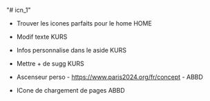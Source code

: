 "# icn_1"
- Trouver les icones parfaits pour le home HOME

-   Modif texte KURS
-   Infos personnalise dans le aside KURS
-   Mettre + de sugg KURS

- Ascenseur perso - https://www.paris2024.org/fr/concept - ABBD
- ICone de chargement de pages ABBD
